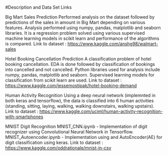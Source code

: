 #Description and Data Set Links

Big Mart Sales Prediction
Performed analysis on the dataset followed by predictions of the sales in amount in Big Mart depending on various features.
Analysis performed using numpy, pandas, matplotlib and seaborn libraries. It is a regression problem solved using various supervised machine learning models in scikit learn and performance of the algorithms is compared.
Link to dataset : https://www.kaggle.com/anshg98/walmart-sales

Hotel Booking Cancellation Prediction
A classification problem of hotel booking cancellation. EDA is done followed by classification of bookings into cancelled and not cancelled.
Python libraries used for analysis include numpy, pandas, matplotlib and seaborn. Supervised learning models for classification from scikit learn are used.
Link to dataset : https://www.kaggle.com/jessemostipak/hotel-booking-demand

Human Activity Recognition
Using a deep neural network (implemnted in both keras and tensorflow), the data is classified into 6 human activities (standing, sitting, laying, walking, walking downstairs, walking upstairs).
Link to dataset : https://www.kaggle.com/uciml/human-activity-recognition-with-smartphones

MNIST Digit Recognition
MNIST_CNN.ipynb - Implementation of digit recognizer using Convolutional Neural Network in Tensorflow. MNIST_Autoencoder.ipynb - Implementation using and AutoEncoder(AE) for digit classification using keras.
Link to dataset : https://www.kaggle.com/oddrationale/mnist-in-csv

